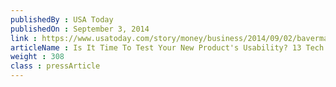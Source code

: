```yaml
---
publishedBy : USA Today
publishedOn : September 3, 2014
link : https://www.usatoday.com/story/money/business/2014/09/02/baverman-bitcoin/14728425/
articleName : Is It Time To Test Your New Product's Usability? 13 Tech Experts Weigh In
weight : 308 
class : pressArticle
---
```

